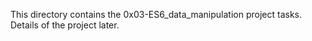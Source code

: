 This directory contains the 0x03-ES6_data_manipulation project tasks. Details of the project later.
